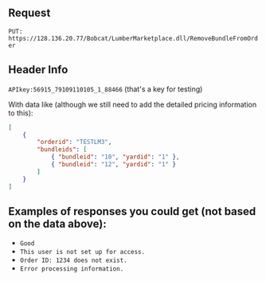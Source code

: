 ## Request

`PUT:` `https://128.136.20.77/Bobcat/LumberMarketplace.dll/RemoveBundleFromOrder`

## Header Info

`APIkey:56915_79109110105_1_88466` (that's a key for testing)

With data like (although we still need to add the detailed pricing information to this):

```json
[
    {
        "orderid": "TESTLM3",
        "bundleids": [
            { "bundleid": "10", "yardid": "1" },
            { "bundleid": "12", "yardid": "1" }
        ]
    }
]
```

## Examples of responses you could get (not based on the data above):

-   `Good`
-   `This user is not set up for access.`
-   `Order ID: 1234 does not exist.`
-   `Error processing information.`
